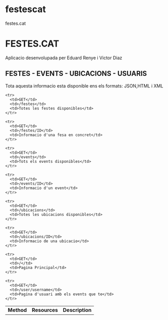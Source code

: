 festescat
=========

festes.cat
<html>
<body>
<h1>FESTES.CAT</h1>

Aplicacio desenvolupada per Eduard Renye i Victor Diaz

FESTES - EVENTS - UBICACIONS - USUARIS
-----------------------------------------------------------
Tota aquesta informacio esta disponible ens els formats: JSON,HTML i XML 

<table>
	<tr>
	  <td><strong>Method</strong></td>
	  <td><strong>Resources</strong></td>
	  <td><strong>Description</strong></td>
	</tr>
	
	<tr>
	  <td>GET</td>
	  <td>/festes</td>
	  <td>Totes les festes disponibles</td>
	</tr>

	<tr>
	  <td>GET</td>
	  <td>/festes/ID</td>
	  <td>Informacio d'una fesa en concret</td>
	</tr>

	<tr>
	  <td>GET</td>
	  <td>/events</td>
	  <td>Tots els events disponibles</td>
	</tr>

	<tr>
	  <td>GET</td>
	  <td>/events/ID</td>
	  <td>Informacio d'un event</td>
	</tr>

	<tr>
	  <td>GET</td>
	  <td>/ubicacions</td>
	  <td>Totes les ubicacions disponibles</td>
	</tr>

	<tr>
	  <td>GET</td>
	  <td>/ubicacions/ID</td>
	  <td>Informacio de una ubicacio</td>
	</tr>

	<tr>
	  <td>GET</td>
	  <td>/</td>
	  <td>Pagina Principal</td>
	</tr>

	<tr>
	  <td>GET</td>
	  <td>/user/username</td>
	  <td>Pagina d'usuari amb els events que te</td>
	</tr>


   
</table>
</body>
</html>
